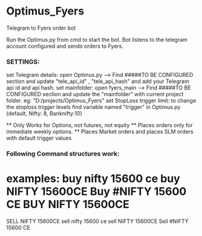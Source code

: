 # Optimus_Fyers
Telegram to Fyers order bot

Run the Optimus.py from cmd to start the bot.
Bot listens to the telegram account configured and sends orders to Fyers.

### SETTINGS:
set Telegram details:
open Optimus.py --> Find #####TO BE CONFIGURED section and update "tele_api_id" , "tele_api_hash" and add your Telegram api id and api hash.
set mainfolder:
open fyers_main --> Find #####TO BE CONFIGURED section and update the "mainfolder" with current project folder. eg: "D:/projects/Optimus_Fyers"
set StopLoss trigger limit:
to change the stoploss trigger levels find variable named "trigger" in Optimus.py (default, Nifty: 8, Banknifty:10)

** Only Works for Options, not futures, not equity
** Places orders only for immediate weekly options.
** Places Market orders and places SLM orders with default trigger values 
### Following Command structures work:
examples:
buy nifty 15600 ce
buy NIFTY 15600CE
Buy #NIFTY 15600 CE
BUY NIFTY 15600CE
===
SELL NIFTY 15600CE
sell nifty 15600 ce
sell NIFTY 15600CE
Sell #NIFTY 15600 CE

